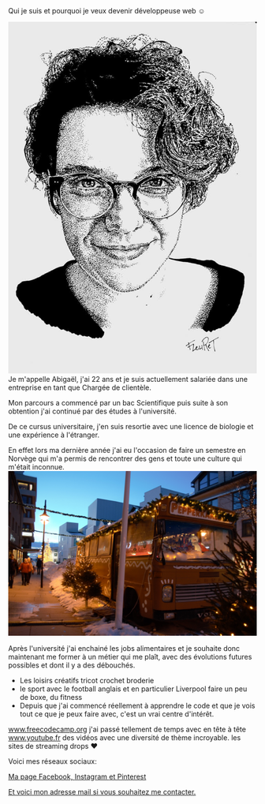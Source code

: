  <!DOCTYPE html>
 <html>
  <head> 
    <!-- metadata elements: link, meta, title, and style -->
   <meta charset="utf-8" />
   <tittle>Qui je suis et pourquoi je veux devenir développeuse web ☺</tittle>
 </head>
 
 
  <body>   <!-- page contents -->
 

<!-- qui vous êtes, votre parcours, vos études, vos diplômes, vos expériences -->

<p>
 <img src="profil.jpg" alt="profil" />
Je m'appelle Abigaël, j'ai 22 ans et je suis actuellement salariée dans une entreprise en tant que Chargée de clientèle.</p>

<p>Mon parcours a commencé par un bac Scientifique puis suite à son obtention j'ai continué par des études à l'université. 
</p>
<p>De ce cursus universitaire, j'en suis resortie avec une licence de biologie et une expérience à l'étranger.</p>
<p>En effet lors ma dernière année j'ai eu l'occasion de faire un semestre en Norvège qui m'a permis de rencontrer des gens et toute une culture qui m'était inconnue.
 <img src="BODO (2).jpg" alt="BODO" />
</p>
<p>Après l'université j'ai enchainé les jobs alimentaires et je souhaite donc maintenant me former à un métier qui me plaît, avec des évolutions futures possibles et dont il y a des débouchés.
</p>

<!-- vos centres d'intérêts, complétés par des images / vidéos --> 

<ul>
 <li>Les loisirs créatifs
tricot
crochet
broderie
 </li>
 
<li>le sport avec
le football anglais et en particulier Liverpool
faire un peu de boxe, du fitness
</li>

<li>Depuis que j'ai commencé réellement à apprendre le code et que je vois tout ce que je peux faire avec, c'est un vrai centre d'intérêt.
</li>

</ul>


<!-- vos sites préférés -->

www.freecodecamp.org j'ai passé tellement de temps avec en tête à tête
www.youtube.fr des vidéos avec une diversité de thème incroyable. 
les sites de streaming
drops ♥



<!-- un lien vers vos profils de réseaux sociaux, voire y intégrer certains contenus de vos réseaux sociaux ! -->
<p>Voici mes réseaux sociaux:</p>
<a href="https://www.facebook.com/abigael.rossignol">Ma page Facebook,
</a>
<a href="https://www.instagram.com/a_bigael/?hl=fr">Instagram
</a>
<a href="https://www.pinterest.fr/leiothix/">et Pinterest
</a>
<p>
<a href="mailto:abigaelrossignol@orange.fr">Et voici mon adresse mail si vous souhaitez me contacter.
</a> </p>
</body>
</html>
